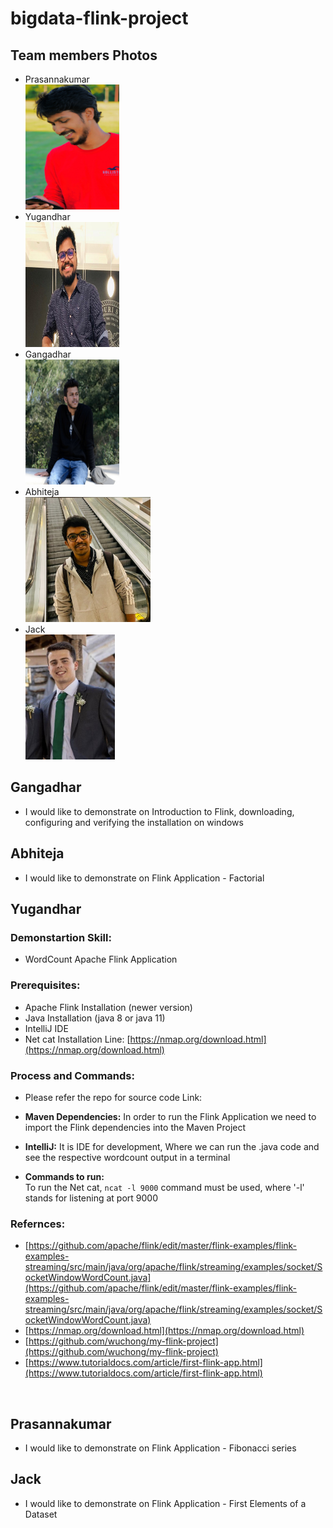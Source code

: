 # bigdata-flink-project

## Team members Photos
- Prasannakumar<br>
<img src="120973429_3435290799898682_444559416223621538_o.jpg" width="150" height="200" /><br>
- Yugandhar<br>
<img src="profile_yugandhar.jpeg" width="150" height="200" /><br>
- Gangadhar<br>
<img src="Gangadhar.png" width="150" height="200" /><br>
- Abhiteja<br>
<img src="Me.jpg" widt="150" height="200" /><br>
- Jack<br>
<img src="Selfie.jpg" widt="150" height="200" /><br>

## Gangadhar
- I would like to demonstrate on Introduction to Flink, downloading, configuring and verifying the installation on windows  <br>

## Abhiteja
- I would like to demonstrate on Flink Application - Factorial <br>

## Yugandhar
### Demonstartion Skill:
* WordCount Apache Flink Application
### Prerequisites:
* Apache Flink Installation (newer version)
* Java Installation (java 8 or java 11)
* IntelliJ IDE
* Net cat Installation Line: [https://nmap.org/download.html](https://nmap.org/download.html)
### Process and Commands:
* Please refer the repo for source code Link:[]()
* **Maven Dependencies:** In order to run the Flink Application we need to import the Flink dependencies into the Maven Project
* **IntelliJ:** It is IDE for development, Where we can run the .java code and see the respective wordcount output in a terminal

* **Commands to run:** <br/> 
To run the Net cat, ``` ncat -l 9000 ``` command must be used, where '-l' stands for listening at port 9000

### Refernces:
* [https://github.com/apache/flink/edit/master/flink-examples/flink-examples-streaming/src/main/java/org/apache/flink/streaming/examples/socket/SocketWindowWordCount.java](https://github.com/apache/flink/edit/master/flink-examples/flink-examples-streaming/src/main/java/org/apache/flink/streaming/examples/socket/SocketWindowWordCount.java)
* [https://nmap.org/download.html](https://nmap.org/download.html)
* [https://github.com/wuchong/my-flink-project](https://github.com/wuchong/my-flink-project)
* [https://www.tutorialdocs.com/article/first-flink-app.html](https://www.tutorialdocs.com/article/first-flink-app.html)
<br>

## Prasannakumar
- I would like to demonstrate on Flink Application - Fibonacci series

## Jack
- I would like to demonstrate on Flink Application - First Elements of a Dataset
